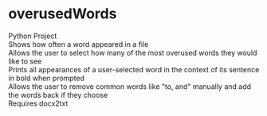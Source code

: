 # overusedWords
Python Project <br />
Shows how often a word appeared in a file <br />
Allows the user to select how many of the most overused words they would like to see <br />
Prints all appearances of a user-selected word in the context of its sentence in bold when prompted <br />
Allows the user to remove common words like "to, and" manually and add the words back if they choose <br />
Requires docx2txt <br />

